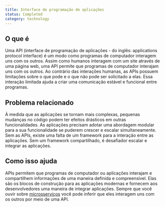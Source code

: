 ```yaml
---
title: Interface de programação de aplicações
status: Completed
category: technology
---
```


## O que é

Uma API (interface de programação de aplicações - do inglês: applications protocol interface) é um modo como programas de computador interagem uns com os outros. Assim como humanos interagem com um site através de uma página web, uma API permite que programas de computador interajam uns com os outros. Ao contrário das interações humanas, as APIs possuem limitações sobre o que pode e o que não pode ser solicitado a elas. Essa interação limitada ajuda a criar uma comunicação estável e funcional entre programas.

## Problema relacionado

À medida que as aplicações se tornam mais complexas, pequenas mudanças no código podem ter efeitos drásticos em outras funcionalidades. As aplicações precisam adotar uma abordagem modular para a sua funcionalidade se puderem crescer e escalar simultaneamente. Sem as APIs, existe uma falta de um framework para a interação entre as aplicações. Sem um framework compartilhado, é desafiador escalar e integrar as aplicações.

## Como isso ajuda

APIs permitem que programas de computador ou aplicações interajam e compartilhem informações de uma maneira definida e compreensível. Elas são os blocos de construção para as aplicações modernas e fornecem aos desenvolvedores uma maneira de integrar aplicações. Sempre que você ouvir sobre [microsserviços](/content/en/microservices.md) você pode inferir que eles interagem uns com os outros por meio de uma API.
